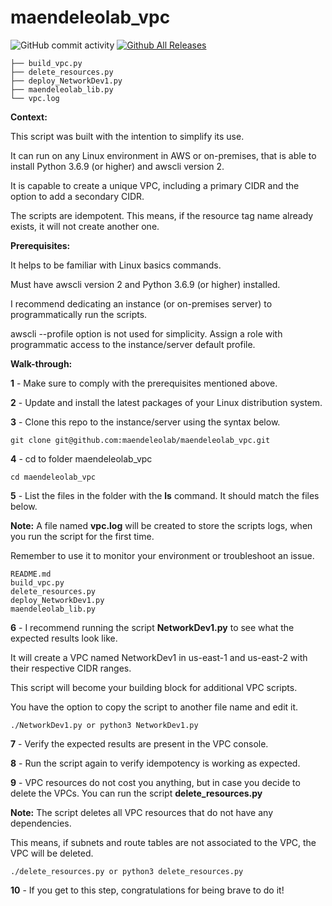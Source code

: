 # maendeleolab_vpc
![GitHub commit activity](https://img.shields.io/github/commit-activity/m/maendeleolab/maendeleolab_vpc)
[![Github All Releases](https://img.shields.io/github/downloads/maendeleolab/maendeleolab_vpc/total.svg)]()
```
├── build_vpc.py
├── delete_resources.py
├── deploy_NetworkDev1.py
├── maendeleolab_lib.py
└── vpc.log
```

**Context:**

This script was built with the intention to simplify its use. 

It can run on any Linux environment in AWS or on-premises, that is able to install Python 3.6.9 (or higher) and awscli version 2.

It is capable to create a unique VPC, including a primary CIDR and the option to add a secondary CIDR.

The scripts are idempotent. This means, if the resource tag name already exists, it will not create another one.

**Prerequisites:**

It helps to be familiar with Linux basics commands.

Must have awscli version 2 and Python 3.6.9 (or higher) installed.

I recommend dedicating an instance (or on-premises server) to programmatically run the scripts.  

awscli --profile option is not used for simplicity. Assign a role with programmatic access to the instance/server default profile.


**Walk-through:**

**1**  - Make sure to comply with the prerequisites mentioned above.

**2**  - Update and install the latest packages of your Linux distribution system.

**3**  - Clone this repo to the instance/server using the syntax below.

```
git clone git@github.com:maendeleolab/maendeleolab_vpc.git
```

**4**  - cd to folder maendeleolab_vpc

```
cd maendeleolab_vpc
```

**5**  - List the files in the folder with the **ls** command. It should match the files below.

**Note:** A file named **vpc.log** will be created to store the scripts logs, when you run the script for the first time.

Remember to use it to monitor your environment or troubleshoot an issue.

```
README.md
build_vpc.py
delete_resources.py
deploy_NetworkDev1.py
maendeleolab_lib.py
```

**6**  - I recommend running the script **NetworkDev1.py** to see what the expected results look like. 

It will create a VPC named NetworkDev1 in us-east-1 and us-east-2 with their respective CIDR ranges.

This script will become your building block for additional VPC scripts. 

You have the option to copy the script to another file name and edit it.

```
./NetworkDev1.py or python3 NetworkDev1.py
```

**7**  - Verify the expected results are present in the VPC console. 

**8**  - Run the script again to verify idempotency is working as expected. 

**9**  - VPC resources do not cost you anything, but in case you decide to delete the VPCs. You can run the script **delete_resources.py**
	
**Note:** The script deletes all VPC resources that do not have any dependencies. 
	
This means, if subnets and route tables are not associated to the VPC, the VPC will be deleted. 

```
./delete_resources.py or python3 delete_resources.py
```

**10** - If you get to this step, congratulations for being brave to do it! 

	

